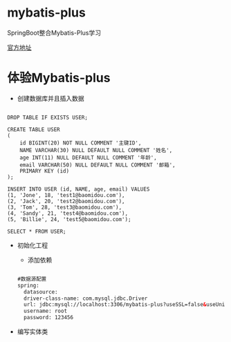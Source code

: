 # mybatis-plus
SpringBoot整合Mybatis-Plus学习

[官方地址](https://baomidou.com/)

# 体验Mybatis-plus

- 创建数据库并且插入数据

```jshelllanguage

DROP TABLE IF EXISTS USER;

CREATE TABLE USER
(
	id BIGINT(20) NOT NULL COMMENT '主键ID',
	NAME VARCHAR(30) NULL DEFAULT NULL COMMENT '姓名',
	age INT(11) NULL DEFAULT NULL COMMENT '年龄',
	email VARCHAR(50) NULL DEFAULT NULL COMMENT '邮箱',
	PRIMARY KEY (id)
);

INSERT INTO USER (id, NAME, age, email) VALUES
(1, 'Jone', 18, 'test1@baomidou.com'),
(2, 'Jack', 20, 'test2@baomidou.com'),
(3, 'Tom', 28, 'test3@baomidou.com'),
(4, 'Sandy', 21, 'test4@baomidou.com'),
(5, 'Billie', 24, 'test5@baomidou.com');

SELECT * FROM USER;
```

- 初始化工程
    - 添加依赖
    
    ```xml
    
   #数据源配置
   spring:
      datasource:
      driver-class-name: com.mysql.jdbc.Driver
      url: jdbc:mysql://localhost:3306/mybatis-plus?useSSL=false&useUnicode=true&characterEncoding=utf-8
      username: root
      password: 123456


    ```

- 编写实体类

 ```java
 
  ```